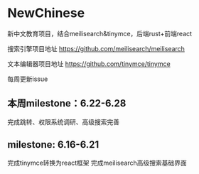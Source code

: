 # NewChinese
新中文教育项目，结合meilisearch&amp;tinymce，后端rust+前端react

搜索引擎项目地址
https://github.com/meilisearch/meilisearch

文本编辑器项目地址
https://github.com/tinymce/tinymce


每周更新issue

## 本周milestone：6.22-6.28
完成跳转、权限系统调研、高级搜索完善


## milestone: 6.16-6.21
完成tinymce转换为react框架
完成meilisearch高级搜索基础界面
